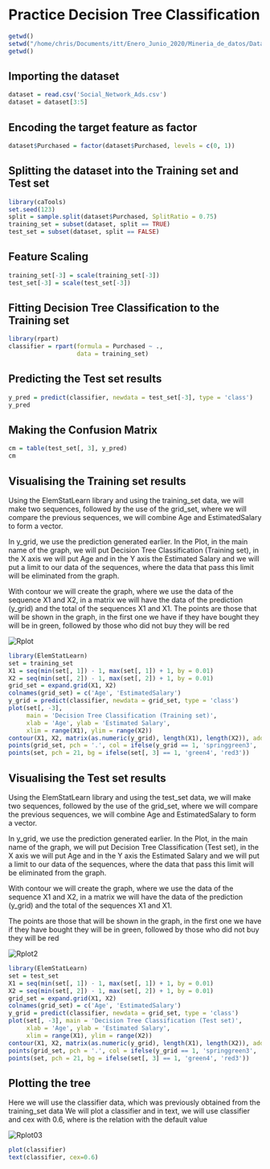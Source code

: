 # Practice Decision Tree Classification
```R
getwd()
setwd("/home/chris/Documents/itt/Enero_Junio_2020/Mineria_de_datos/DataMining/MachineLearning/DesicionThree")
getwd()
```
## Importing the dataset
```R
dataset = read.csv('Social_Network_Ads.csv')
dataset = dataset[3:5]
```
## Encoding the target feature as factor
```R
dataset$Purchased = factor(dataset$Purchased, levels = c(0, 1))
```
## Splitting the dataset into the Training set and Test set
```R
library(caTools)
set.seed(123)
split = sample.split(dataset$Purchased, SplitRatio = 0.75)
training_set = subset(dataset, split == TRUE)
test_set = subset(dataset, split == FALSE)
```
## Feature Scaling
```R
training_set[-3] = scale(training_set[-3])
test_set[-3] = scale(test_set[-3])
```
## Fitting Decision Tree Classification to the Training set

```R
library(rpart)
classifier = rpart(formula = Purchased ~ .,
                   data = training_set)
```
## Predicting the Test set results
```R
y_pred = predict(classifier, newdata = test_set[-3], type = 'class')
y_pred
```
## Making the Confusion Matrix
```R
cm = table(test_set[, 3], y_pred)
cm
```
## Visualising the Training set results

Using the ElemStatLearn library and using the training_set data, we will make two sequences, followed by the use of the grid_set, where we will compare the previous sequences, we will combine Age and EstimatedSalary to form a vector.

In y_grid, we use the prediction generated earlier.
In the Plot, in the main name of the graph, we will put Decision Tree Classification (Training set), in the X axis we will put Age and in the Y axis the Estimated Salary and we will put a limit to our data of the sequences, where the data that pass this limit will be eliminated from the graph.

With contour we will create the graph, where we use the data of the sequence X1 and X2, in a matrix we will have the data of the prediction (y_grid) and the total of the sequences X1 and X1.
The points are those that will be shown in the graph, in the first one we have if they have bought they will be in green, followed by those who did not buy they will be red

![Rplot](https://i.imgur.com/nuC71KC.png)

```R
library(ElemStatLearn)
set = training_set
X1 = seq(min(set[, 1]) - 1, max(set[, 1]) + 1, by = 0.01)
X2 = seq(min(set[, 2]) - 1, max(set[, 2]) + 1, by = 0.01)
grid_set = expand.grid(X1, X2)
colnames(grid_set) = c('Age', 'EstimatedSalary')
y_grid = predict(classifier, newdata = grid_set, type = 'class')
plot(set[, -3],
     main = 'Decision Tree Classification (Training set)',
     xlab = 'Age', ylab = 'Estimated Salary',
     xlim = range(X1), ylim = range(X2))
contour(X1, X2, matrix(as.numeric(y_grid), length(X1), length(X2)), add = TRUE)
points(grid_set, pch = '.', col = ifelse(y_grid == 1, 'springgreen3', 'tomato'))
points(set, pch = 21, bg = ifelse(set[, 3] == 1, 'green4', 'red3'))
```

## Visualising the Test set results

Using the ElemStatLearn library and using the test_set data, we will make two sequences, followed by the use of the grid_set, where we will compare the previous sequences, we will combine Age and EstimatedSalary to form a vector.

In y_grid, we use the prediction generated earlier.
In the Plot, in the main name of the graph, we will put Decision Tree Classification (Test set), in the X axis we will put Age and in the Y axis the Estimated Salary and we will put a limit to our data of the sequences, where the data that pass this limit will be eliminated from the graph.

With contour we will create the graph, where we use the data of the sequence X1 and X2, in a matrix we will have the data of the prediction (y_grid) and the total of the sequences X1 and X1.

The points are those that will be shown in the graph, in the first one we have if they have bought they will be in green, followed by those who did not buy they will be red

![Rplot2](https://i.imgur.com/rzXkOuU.png)

```R
library(ElemStatLearn)
set = test_set
X1 = seq(min(set[, 1]) - 1, max(set[, 1]) + 1, by = 0.01)
X2 = seq(min(set[, 2]) - 1, max(set[, 2]) + 1, by = 0.01)
grid_set = expand.grid(X1, X2)
colnames(grid_set) = c('Age', 'EstimatedSalary')
y_grid = predict(classifier, newdata = grid_set, type = 'class')
plot(set[, -3], main = 'Decision Tree Classification (Test set)',
     xlab = 'Age', ylab = 'Estimated Salary',
     xlim = range(X1), ylim = range(X2))
contour(X1, X2, matrix(as.numeric(y_grid), length(X1), length(X2)), add = TRUE)
points(grid_set, pch = '.', col = ifelse(y_grid == 1, 'springgreen3', 'tomato'))
points(set, pch = 21, bg = ifelse(set[, 3] == 1, 'green4', 'red3'))
```
## Plotting the tree

Here we will use the classifier data, which was previously obtained from the training_set data
We will plot a classifier and in text, we will use classifier and cex with 0.6, where is the relation with the default value

![Rplot03](https://i.imgur.com/mo5GKDD.png)

```R
plot(classifier)
text(classifier, cex=0.6)
```